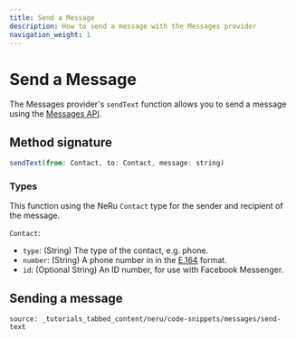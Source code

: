```yaml
---
title: Send a Message
description: How to send a message with the Messages provider
navigation_weight: 1
---
```


# Send a Message

The Messages provider's `sendText` function allows you to send a message using the [Messages API](/messages/overview).

## Method signature
```javascript
sendText(from: Contact, to: Contact, message: string)
```

### Types

This function using the NeRu `Contact` type for the sender and recipient of the message.

`Contact`:

* `type`: (String) The type of the contact, e.g. phone.
* `number`: (String) A phone number in in the [E.164](https://en.wikipedia.org/wiki/E.164) format.
* `id`: (Optional String) An ID number, for use with Facebook Messenger.

## Sending a message

```tabbed_content
source: _tutorials_tabbed_content/neru/code-snippets/messages/send-text
```